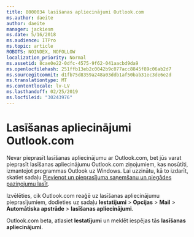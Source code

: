 ```yaml
---
title: 8000034 lasīšanas apliecinājumi Outlook.com
ms.author: daeite
author: daeite
manager: jackiesm
ms.date: 5/16/2018
ms.audience: ITPro
ms.topic: article
ROBOTS: NOINDEX, NOFOLLOW
localization_priority: Normal
ms.assetid: 8cae0e22-0dfc-4575-9f62-041aacbd9da9
ms.openlocfilehash: 251ffb13eb2c0042b9c077acc8845f89c06ab2d7
ms.sourcegitcommit: d1fb75d8359a248a03ddb1af50bab31ec3de6e2d
ms.translationtype: MT
ms.contentlocale: lv-LV
ms.lasthandoff: 02/25/2019
ms.locfileid: "30243976"
---
```

# <a name="read-receipts-in-outlookcom"></a>Lasīšanas apliecinājumi Outlook.com

Nevar pieprasīt lasīšanas apliecinājumu ar Outlook.com, bet jūs varat pieprasīt lasīšanas apliecinājumu Outlook.com ziņojumiem, kas nosūtīti, izmantojot programmas Outlook uz Windows. Lai uzzinātu, kā to izdarīt, skatiet sadaļu [Pievienot un pieprasījuma saņemšanu un piegādes paziņojumu lasīt](https://go.microsoft.com/fwlink/p/?linkid=874355).
  
Izvēlēties, cik Outlook.com reaģē uz lasīšanas apliecinājumu pieprasījumiem, dodieties uz sadaļu **Iestatījumi** \> **Opcijas** \> **Mail** \> **Automātiska apstrāde** \> **lasīšanas apliecinājumi**. 
  
Outlook.com beta, atlasiet **Iestatījumi** un meklēt iespējas tās **lasīšanas apliecinājumi**. 
  

